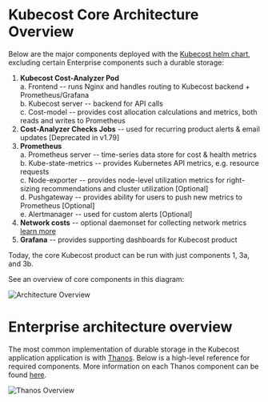 Kubecost Core Architecture Overview
===================================

Below are the major components deployed with the [Kubecost helm chart](http://docs.kubecost.com/install), excluding certain Enterprise components such a durable storage:

1. **Kubecost Cost-Analyzer Pod**  
    a. Frontend -- runs Nginx and handles routing to Kubecost backend + Prometheus/Grafana  
    b. Kubecost server -- backend for API calls  
    c. Cost-model -- provides cost allocation calculations and metrics, both reads and writes to Prometheus  
2. **Cost-Analyzer Checks Jobs** -- used for recurring product alerts & email updates [Deprecated in v1.79] 
3. **Prometheus**  
    a. Prometheus server -- time-series data store for cost & health metrics  
    b. Kube-state-metrics -- provides Kubernetes API metrics, e.g. resource requests  
    c. Node-exporter -- provides node-level utilization metrics for right-sizing recommendations and cluster utilization  [Optional]  
    d. Pushgateway -- provides ability for users to push new metrics to Prometheus [Optional]  
    e. Alertmanager -- used for custom alerts  [Optional] 
4. **Network costs** -- optional daemonset for collecting network metrics [learn more](https://github.com/kubecost/docs/blob/master/network-allocation.md)
5. **Grafana** -- provides supporting dashboards for Kubecost product 

Today, the core Kubecost product can be run with just components 1, 3a, and 3b.

See an overview of core components in this diagram:

![Architecture Overview](images/arch.png)


# Enterprise architecture overview

The most common implementation of durable storage in the Kubecost application application is with [Thanos](https://thanos.io/). Below is a high-level reference for required components. More information on each Thanos component can be found [here](https://thanos.io/tip/components/).

![Thanos Overview](images/thanos-architecture.png)
